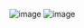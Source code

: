 ![image](https://github.com/Jiyarathore/Leetcode/assets/96529109/c495da48-4939-4532-b8a6-e13d1a79978a)
![image](https://github.com/Jiyarathore/Leetcode/assets/96529109/a32b494b-c8cc-424f-abcb-b558e7aafd33)

